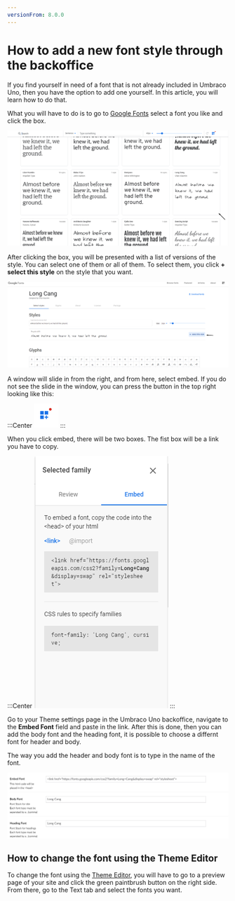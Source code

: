 ```yaml
---
versionFrom: 8.0.0
---
```


# How to add a new font style through the backoffice

If you find yourself in need of a font that is not already included in Umbraco Uno, then you have the option to add one yourself. In this article, you will learn how to do that.

What you will have to do is to go to [Google Fonts](https://fonts.google.com/) select a font you like and click the box.

![The box with the font](images/Click-the-box.png)

After clicking the box, you will be presented with a list of versions of the style. You can select one of them or all of them. To select them, you click **+ select this style** on the style that you want.

![this lets you select style](images/The-select-style.png)

A window will slide in from the right, and from here, select embed. If you do not see the slide in the window, you can press the button in the top right looking like this:

:::Center
![button to show slide window](images/If-missing-embed-menu.png)
:::

When you click embed, there will be two boxes. The fist box will be a link you have to copy.

:::Center
![embed window with link](images/Embed-menu.png)
:::

Go to your Theme settings page in the Umbraco Uno backoffice, navigate to the **Embed Font** field and paste in the link. After this is done, then you can add the body font and the heading font, it is possible to choose a differnt font for header and body.

The way you add the header and body font is to type in the name of the font.

![where to add it in the backoffice](images/Add-font.png)

## How to change the font using the Theme Editor

To change the font using the [Theme Editor](../../Getting-Started/Themes/index.md), you will have to go to a preview page of your site and click the green paintbrush button on the right side.
From there, go to the Text tab and select the fonts you want.

